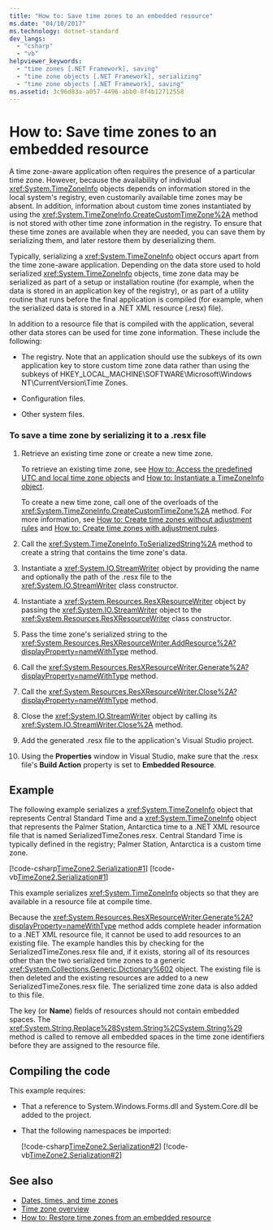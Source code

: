 ```yaml
---
title: "How to: Save time zones to an embedded resource"
ms.date: "04/10/2017"
ms.technology: dotnet-standard
dev_langs: 
  - "csharp"
  - "vb"
helpviewer_keywords: 
  - "time zones [.NET Framework], saving"
  - "time zone objects [.NET Framework], serializing"
  - "time zone objects [.NET Framework], saving"
ms.assetid: 3c96d83a-a057-4496-abb0-8f4b12712558
---
```

# How to: Save time zones to an embedded resource

A time zone-aware application often requires the presence of a particular time zone. However, because the availability of individual <xref:System.TimeZoneInfo> objects depends on information stored in the local system's registry, even customarily available time zones may be absent. In addition, information about custom time zones instantiated by using the <xref:System.TimeZoneInfo.CreateCustomTimeZone%2A> method is not stored with other time zone information in the registry. To ensure that these time zones are available when they are needed, you can save them by serializing them, and later restore them by deserializing them.

Typically, serializing a <xref:System.TimeZoneInfo> object occurs apart from the time zone-aware application. Depending on the data store used to hold serialized <xref:System.TimeZoneInfo> objects, time zone data may be serialized as part of a setup or installation routine (for example, when the data is stored in an application key of the registry), or as part of a utility routine that runs before the final application is compiled (for example, when the serialized data is stored in a .NET XML resource (.resx) file).

In addition to a resource file that is compiled with the application, several other data stores can be used for time zone information. These include the following:

- The registry. Note that an application should use the subkeys of its own application key to store custom time zone data rather than using the subkeys of HKEY_LOCAL_MACHINE\SOFTWARE\Microsoft\Windows NT\CurrentVersion\Time Zones.

- Configuration files.

- Other system files.

### To save a time zone by serializing it to a .resx file

1. Retrieve an existing time zone or create a new time zone.

   To retrieve an existing time zone, see [How to: Access the predefined UTC and local time zone objects](../../../docs/standard/datetime/access-utc-and-local.md) and [How to: Instantiate a TimeZoneInfo object](../../../docs/standard/datetime/instantiate-time-zone-info.md).

   To create a new time zone, call one of the overloads of the <xref:System.TimeZoneInfo.CreateCustomTimeZone%2A> method. For more information, see [How to: Create time zones without adjustment rules](../../../docs/standard/datetime/create-time-zones-without-adjustment-rules.md) and [How to: Create time zones with adjustment rules](../../../docs/standard/datetime/create-time-zones-with-adjustment-rules.md).

2. Call the <xref:System.TimeZoneInfo.ToSerializedString%2A> method to create a string that contains the time zone's data.

3. Instantiate a <xref:System.IO.StreamWriter> object by providing the name and optionally the path of the .resx file to the <xref:System.IO.StreamWriter> class constructor.

4. Instantiate a <xref:System.Resources.ResXResourceWriter> object by passing the <xref:System.IO.StreamWriter> object to the <xref:System.Resources.ResXResourceWriter> class constructor.

5. Pass the time zone's serialized string to the <xref:System.Resources.ResXResourceWriter.AddResource%2A?displayProperty=nameWithType> method.

6. Call the <xref:System.Resources.ResXResourceWriter.Generate%2A?displayProperty=nameWithType> method.

7. Call the <xref:System.Resources.ResXResourceWriter.Close%2A?displayProperty=nameWithType> method.

8. Close the <xref:System.IO.StreamWriter> object by calling its <xref:System.IO.StreamWriter.Close%2A> method.

9. Add the generated .resx file to the application's Visual Studio project.

10. Using the **Properties** window in Visual Studio, make sure that the .resx file's **Build Action** property is set to **Embedded Resource**.

## Example

The following example serializes a <xref:System.TimeZoneInfo> object that represents Central Standard Time and a <xref:System.TimeZoneInfo> object that represents the Palmer Station, Antarctica time to a .NET XML resource file that is named SerializedTimeZones.resx. Central Standard Time is typically defined in the registry; Palmer Station, Antarctica is a custom time zone.

[!code-csharp[TimeZone2.Serialization#1](../../../samples/snippets/csharp/VS_Snippets_CLR/TimeZone2.Serialization/cs/SerializeTimeZoneData.cs#1)]
[!code-vb[TimeZone2.Serialization#1](../../../samples/snippets/visualbasic/VS_Snippets_CLR/TimeZone2.Serialization/vb/SerializeTimeZoneData.vb#1)]

This example serializes <xref:System.TimeZoneInfo> objects so that they are available in a resource file at compile time.

Because the <xref:System.Resources.ResXResourceWriter.Generate%2A?displayProperty=nameWithType> method adds complete header information to a .NET XML resource file, it cannot be used to add resources to an existing file. The example handles this by checking for the SerializedTimeZones.resx file and, if it exists, storing all of its resources other than the two serialized time zones to a generic <xref:System.Collections.Generic.Dictionary%602> object. The existing file is then deleted and the existing resources are added to a new SerializedTimeZones.resx file. The serialized time zone data is also added to this file.

The key (or **Name**) fields of resources should not contain embedded spaces. The <xref:System.String.Replace%28System.String%2CSystem.String%29> method is called to remove all embedded spaces in the time zone identifiers before they are assigned to the resource file.

## Compiling the code

This example requires:

- That a reference to System.Windows.Forms.dll and System.Core.dll be added to the project.

- That the following namespaces be imported:

  [!code-csharp[TimeZone2.Serialization#2](../../../samples/snippets/csharp/VS_Snippets_CLR/TimeZone2.Serialization/cs/SerializeTimeZoneData.cs#2)]
  [!code-vb[TimeZone2.Serialization#2](../../../samples/snippets/visualbasic/VS_Snippets_CLR/TimeZone2.Serialization/vb/SerializeTimeZoneData.vb#2)]

## See also

- [Dates, times, and time zones](../../../docs/standard/datetime/index.md)
- [Time zone overview](../../../docs/standard/datetime/time-zone-overview.md)
- [How to: Restore time zones from an embedded resource](../../../docs/standard/datetime/restore-time-zones-from-an-embedded-resource.md)
